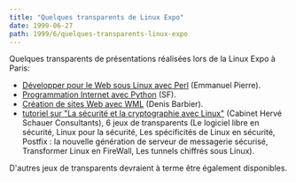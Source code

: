 ```yaml
---
title: "Quelques transparents de Linux Expo"
date: 1999-06-27
path: 1999/6/quelques-transparents-linux-expo
---
```


<P>Quelques transparents de présentations réalisées lors de la Linux Expo
à Paris:</P>

<UL>

<LI><A HREF="http://www.e-nef.com/perl/linux-expo/">Développer
pour le Web sous Linux avec Perl</A> (Emmanuel Pierre).
<LI><A HREF="http://www.linux-center.org/articles/9906/python/">Programmation
Internet avec Python</A> (SF).
<LI><A HREF="http://imacs.polytechnique.fr/~barbier/expo-wml/">Création
de sites Web avec WML</A> (Denis Barbier).
<LI><A HREF="http://www.hsc.fr/cabinet/agenda.linux-expo.html.fr">tutoriel
sur "La sécurité et la cryptographie avec Linux"</A> (Cabinet Hervé
Schauer Consultants), 6 jeux de transparents (Le logiciel libre en
sécurité, Linux pour la sécurité, Les spécificités de Linux en sécurité,
Postfix : la nouvelle génération de serveur de messagerie sécurisé,
Transformer Linux en FireWall, Les tunnels chiffrés sous Linux).
</UL>

<P>D'autres jeux de transparents devraient à terme être également disponibles.</P>


